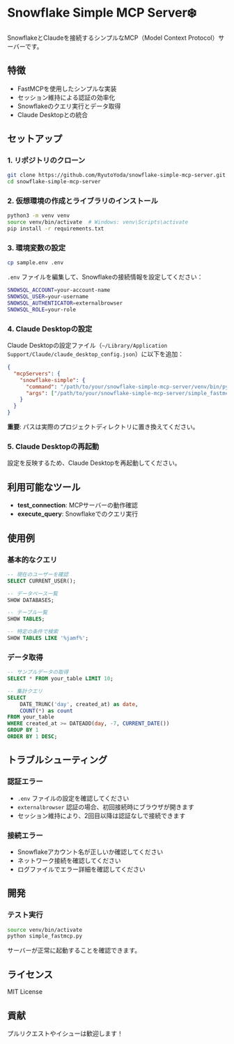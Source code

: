 # Snowflake Simple MCP Server❄️

SnowflakeとClaudeを接続するシンプルなMCP（Model Context Protocol）サーバーです。

## 特徴

-  FastMCPを使用したシンプルな実装
-  セッション維持による認証の効率化
-  Snowflakeのクエリ実行とデータ取得
-  Claude Desktopとの統合

## セットアップ

### 1. リポジトリのクローン

```bash
git clone https://github.com/RyutoYoda/snowflake-simple-mcp-server.git
cd snowflake-simple-mcp-server
```

### 2. 仮想環境の作成とライブラリのインストール

```bash
python3 -m venv venv
source venv/bin/activate  # Windows: venv\Scripts\activate
pip install -r requirements.txt
```

### 3. 環境変数の設定

```bash
cp sample.env .env
```

`.env` ファイルを編集して、Snowflakeの接続情報を設定してください：

```bash
SNOWSQL_ACCOUNT=your-account-name
SNOWSQL_USER=your-username
SNOWSQL_AUTHENTICATOR=externalbrowser
SNOWSQL_ROLE=your-role
```

### 4. Claude Desktopの設定

Claude Desktopの設定ファイル（`~/Library/Application Support/Claude/claude_desktop_config.json`）に以下を追加：

```json
{
  "mcpServers": {
    "snowflake-simple": {
      "command": "/path/to/your/snowflake-simple-mcp-server/venv/bin/python",
      "args": ["/path/to/your/snowflake-simple-mcp-server/simple_fastmcp.py"]
    }
  }
}
```

**重要**: パスは実際のプロジェクトディレクトリに置き換えてください。

### 5. Claude Desktopの再起動

設定を反映するため、Claude Desktopを再起動してください。

## 利用可能なツール

- **test_connection**: MCPサーバーの動作確認
- **execute_query**: Snowflakeでのクエリ実行

## 使用例

### 基本的なクエリ

```sql
-- 現在のユーザーを確認
SELECT CURRENT_USER();

-- データベース一覧
SHOW DATABASES;

-- テーブル一覧
SHOW TABLES;

-- 特定の条件で検索
SHOW TABLES LIKE '%jamf%';
```

### データ取得

```sql
-- サンプルデータの取得
SELECT * FROM your_table LIMIT 10;

-- 集計クエリ
SELECT 
    DATE_TRUNC('day', created_at) as date,
    COUNT(*) as count
FROM your_table
WHERE created_at >= DATEADD(day, -7, CURRENT_DATE())
GROUP BY 1
ORDER BY 1 DESC;
```

## トラブルシューティング

### 認証エラー

- `.env` ファイルの設定を確認してください
- `externalbrowser` 認証の場合、初回接続時にブラウザが開きます
- セッション維持により、2回目以降は認証なしで接続できます

### 接続エラー

- Snowflakeアカウント名が正しいか確認してください
- ネットワーク接続を確認してください
- ログファイルでエラー詳細を確認してください

## 開発

### テスト実行

```bash
source venv/bin/activate
python simple_fastmcp.py
```

サーバーが正常に起動することを確認できます。

## ライセンス

MIT License

## 貢献

プルリクエストやイシューは歓迎します！
